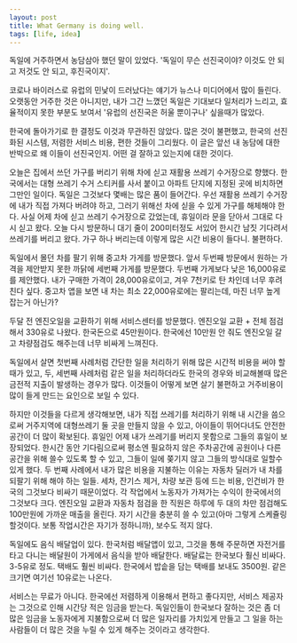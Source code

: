 ```yaml
---
layout: post
title: What Germany is doing well.
tags: [life, idea]
---
```

독일에 거주하면서 농담삼아 했던 말이 있었다. '독일이 무슨 선진국이야? 이것도 안 되고 저것도 안 되고, 후진국이지'.

코로나 바이러스로 유럽의 민낯이 드러났다는 얘기가 뉴스나 미디어에서 많이 들린다. 오랫동안 거주한 것은 아니지만, 내가 그간 느꼈던 독일은 기대보다 일처리가 느리고, 효율적이지 못한 부분도 보여서 '유럽의 선진국은 허울 뿐이구나' 싶을때가 많았다.

한국에 돌아가기로 한 결정도 이것과 무관하진 않았다. 많은 것이 불편했고, 한국의 선진화된 시스템, 저렴한 서비스 비용, 편한 것들이 그리웠다. 이 글은 앞선 내 농담에 대한 반박으로 왜 이들이 선진국인지. 어떤 걸 잘하고 있는지에 대한 것이다.

오늘은 집에서 쓰던 가구를 버리기 위해 차에 싣고 재활용 쓰레기 수거장으로 향했다. 한국에서는 대형 쓰레기 수거 스티커를 사서 붙이고 아파트 단지에 지정된 곳에 비치하면 그만인 일이다. 독일은 그것보다 몇배는 많은 품이 들어간다. 우선 재활용 쓰레기 수거장에 내가 직접 가져다 버려야 하고, 그러기 위해선 차에 싣을 수 있게 가구를 해체해야 한다. 사실 어제 차에 싣고 쓰레기 수거장으로 갔었는데, 휴일이라 문을 닫아서 그대로 다시 싣고 왔다. 오늘 다시 방문하니 대기 줄이 200미터정도 서있어 한시간 남짓 기다려서 쓰레기를 버리고 왔다. 가구 하나 버리는데 이렇게 많은 시간 비용이 들다니. 불편하다.

독일에서 몰던 차를 팔기 위해 중고차 가게를 방문했다. 앞서 두번째 방문에서 원하는 가격을 제안받지 못한 까닭에 세번째 가게를 방문했다. 두번째 가게보다 낮은 16,000유로를 제안했다. 내가 구매한 가격이 28,000유로이고, 겨우 7천키로 탄 차인데 너무 후려친다 싶다. 중고차 앱을 보면 내 차는 최소 22,000유로에는 팔리는데, 마진 너무 높게 잡는거 아닌가?

두달 전 엔진오일을 교환하기 위해 서비스센터를 방문했다. 엔진오일 교환 + 전체 점검해서 330유로 나왔다. 한국돈으로 45만원이다. 한국에선 10만원 안 줘도 엔진오일 갈고 차량점검도 해주는데 너무 비싸게 느껴진다.

독일에서 살면 첫번째 사례처럼 간단한 일을 처리하기 위해 많은 시간적 비용을 써야 할 때가 있고, 두, 세번째 사례처럼 같은 일을 처리하더라도 한국의 경우와 비교해볼때 많은 금전적 지출이 발생하는 경우가 많다. 이것들이 어떻게 보면 살기 불편하고 거주비용이 많이 들게 만드는 요인으로 보일 수 있다.

하지만 이것들을 다르게 생각해보면, 내가 직접 쓰레기를 처리하기 위해 내 시간을 씀으로써 거주지역에 대형쓰레기 둘 곳을 만들지 않을 수 있고, 아이들이 뛰어다녀도 안전한 공간이 더 많이 확보된다. 휴일인 어제 내가 쓰레기를 버리지 못함으로 그들의 휴일이 보장되었다. 한시간 동안 기다림으로써 평소엔 필요하지 않은 주차공간에 공원이나 다른 공간을 위해 쓸수 있도록 할 수 있고, 그들이 일에 쫒기지 않고 그들의 방식대로 일할수 있게 했다. 두 번째 사례에서 내가 많은 비용을 지불하는 이유는 자동차 딜러가 내 차를 되팔기 위해 해야 하는 일들. 세차, 잔기스 제거, 차량 보관 등에 드는 비용, 인건비가 한국의 그것보다 비싸기 때문이었다. 각 작업에서 노동자가 가져가는 수익이 한국에서의 그것보다 크다. 엔진오일 교환과 자동차 점검을 한 직원은 하루에 두 대의 차만 점검해도 100만원에 가까운 매출을 올린다. 자기 시간을 충분히 쓸 수 있고(아마 그렇게 스케쥴링 할것이다. 보통 작업시간은 자기가 정하니까), 보수도 적지 않다.

독일에도 음식 배달업이 있다. 한국처럼 배달앱이 있고, 그것을 통해 주문하면 자전거를 타고 다니는 배달원이 가게에서 음식을 받아 배달한다. 배달료는 한국보다 훨신 비싸다. 3-5유로 정도. 택배도 훨씬 비싸다. 한국에서 밥솥을 담는 택배를 보내도 3500원. 같은 크기면 여기선 10유로는 나온다.

서비스는 무료가 아니다. 한국에선 저렴하게 이용해서 편하고 좋다지만, 서비스 제공자는 그것으로 인해 시간당 적은 임금을 받는다. 독일인들이 한국보다 잘하는 것은 좀 더 많은 임금을 노동자에게 지불함으로써 더 많은 일자리를 가치있게 만들고 그 일을 하는 사람들이 더 많은 것을 누릴 수 있게 해주는 것이라고 생각한다.